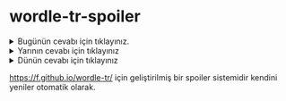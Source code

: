 # wordle-tr-spoiler

<details>
  <summary>Bugünün cevabı için tıklayınız.</summary>
  <br>
    <b> komik </b>
</details>

<details>
  <summary>Yarının cevabı için tıklayınız</summary>
  <br>
   <b> keser </b>
</details>

<details>
  <summary>Dünün cevabı için tıklayınız </summary>
  <br>
  <b> cizye </b>
</details>

https://f.github.io/wordle-tr/ için geliştirilmiş bir spoiler sistemidir kendini yeniler otomatik olarak.

